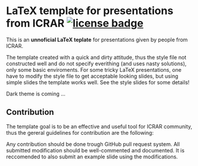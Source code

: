 # LaTeX template for presentations from ICRAR  [![license badge][license-badge]][license-link]
[license-badge]: https://img.shields.io/packagist/l/doctrine/orm.svg
[license-link]:  https://github.com/rstofi/ICRAR_presentation_LaTeX_template/blob/master/LICENSE

This is an __unnoficial LaTeX teplate__ for presentations given by people from ICRAR.

The template created with a quick and dirty attitude, thus the style file not constructed well and do not specify everithing (and uses nasty solutions), only some basic enviroments. For some tricky LaTeX presentations, one have to modify the style file to get acceptable looking slides, but using simple slides the template works well. See the style slides for some details!

Dark theme is coming ...

## Contribution

The template goal is to be an effective and useful tool for ICRAR community, thus the gereral guidelines for contribution are the following:

Any contribution should be done trough GitHub pull request system. All submitted modification should be well-commented and documented. It is reccomended to also submit an example slide using the modifications.
